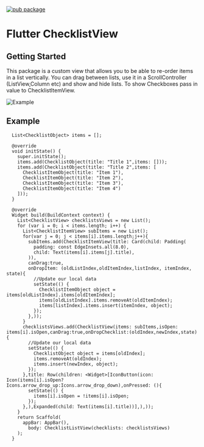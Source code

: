 [![pub package](https://img.shields.io/pub/v/checklist.svg)](https://pub.dev/packages/checklist)

# Flutter ChecklistView

## Getting Started

This package is a custom view that allows you to be able to re-order items in a list vertically. You can drag between lists, use it in a ScrollController (ListView,Column etc) and show and hide lists. To show Checkboxes pass in value to ChecklistItemView.

![Example](https://github.com/jakebonk/FlutterChecklistView/blob/master/images/example.gif?raw=true)

## Example

```
  List<ChecklistObject> items = [];

  @override
  void initState() {
    super.initState();
    items.add(ChecklistObject(title: "Title 1",items: []));
    items.add(ChecklistObject(title: "Title 2",items: [
      ChecklistItemObject(title: "Item 1"),
      ChecklistItemObject(title: "Item 2"),
      ChecklistItemObject(title: "Item 3"),
      ChecklistItemObject(title: "Item 4")
    ]));
  }

  @override
  Widget build(BuildContext context) {
    List<ChecklistView> checklistsViews = new List();
    for (var i = 0; i < items.length; i++) {
      List<ChecklistItemView> subItems = new List();
      for(var j = 0; j < items[i].items.length;j++){
        subItems.add(ChecklistItemView(title: Card(child: Padding(
          padding: const EdgeInsets.all(8.0),
          child: Text(items[i].items[j].title),
        )),
        canDrag:true,
        onDropItem: (oldListIndex,oldItemIndex,listIndex, itemIndex, state){
          //Update our local data
          setState(() {
            ChecklistItemObject object = items[oldListIndex].items[oldItemIndex];
            items[oldListIndex].items.removeAt(oldItemIndex);
            items[listIndex].items.insert(itemIndex, object);
          });
        },));
      }
      checklistsViews.add(ChecklistView(items: subItems,isOpen: items[i].isOpen,canDrag:true,onDropChecklist:(oldIndex,newIndex,state){
        //Update our local data
        setState(() {          
          ChecklistObject object = items[oldIndex];
          items.removeAt(oldIndex);
          items.insert(newIndex, object);
        });
      },title: Row(children: <Widget>[IconButton(icon: Icon(items[i].isOpen?Icons.arrow_drop_up:Icons.arrow_drop_down),onPressed: (){
        setState(() {
          items[i].isOpen = !items[i].isOpen;
        });
      },),Expanded(child: Text(items[i].title))],),));
    }
    return Scaffold(
      appBar: AppBar(),
        body: ChecklistListView(checklists: checklistsViews)
    );
  }
```
